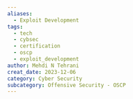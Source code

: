 ```yaml
---
aliases:
  - Exploit Development
tags:
  - tech
  - cybsec
  - certification
  - oscp
  - exploit_development
author: Mehdi N Tehrani
creat_date: 2023-12-06
category: Cyber Security
subcategory: Offensive Security - OSCP
---
```


